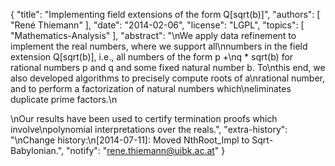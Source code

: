 {
    "title": "Implementing field extensions of the form Q[sqrt(b)]",
    "authors": [
        "René Thiemann"
    ],
    "date": "2014-02-06",
    "license": "LGPL",
    "topics": [
        "Mathematics-Analysis"
    ],
    "abstract": "\nWe apply data refinement to implement the real numbers, where we support all\nnumbers in the field extension Q[sqrt(b)], i.e., all numbers of the form p +\nq * sqrt(b) for rational numbers p and q and some fixed natural number b. To\nthis end, we also developed algorithms to precisely compute roots of a\nrational number, and to perform a factorization of natural numbers which\neliminates duplicate prime factors.\n<p>\nOur results have been used to certify termination proofs which involve\npolynomial interpretations over the reals.",
    "extra-history": "\nChange history:\n[2014-07-11]: Moved NthRoot_Impl to Sqrt-Babylonian.",
    "notify": "rene.thiemann@uibk.ac.at"
}